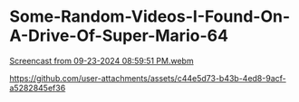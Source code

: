 # Some-Random-Videos-I-Found-On-A-Drive-Of-Super-Mario-64

[Screencast from 09-23-2024 08:59:51 PM.webm](https://github.com/user-attachments/assets/3216a200-21df-4641-9352-9f5b8149ee01)




https://github.com/user-attachments/assets/c44e5d73-b43b-4ed8-9acf-a5282845ef36

